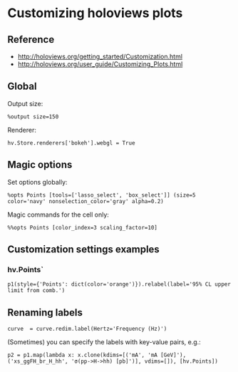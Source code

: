 # Customizing holoviews plots

## Reference

- http://holoviews.org/getting_started/Customization.html
- http://holoviews.org/user_guide/Customizing_Plots.html

## Global


Output size: 

~~~~
%output size=150
~~~~

Renderer:

~~~~
hv.Store.renderers['bokeh'].webgl = True
~~~~

## Magic options

Set options globally:

~~~~
%opts Points [tools=['lasso_select', 'box_select']] (size=5 color='navy' nonselection_color='gray' alpha=0.2)
~~~~

Magic commands for the cell only:

~~~~
%%opts Points [color_index=3 scaling_factor=10]
~~~~

## Customization settings examples

### hv.Points`

~~~~
p1(style={'Points': dict(color='orange')}).relabel(label='95% CL upper limit from comb.')
~~~~


## Renaming labels

~~~~
curve  = curve.redim.label(Hertz='Frequency (Hz)')
~~~~

(Sometimes) you can specify the labels with key-value pairs, e.g.:

~~~~
p2 = p1.map(lambda x: x.clone(kdims=[('mA', 'mA [GeV]'), ('xs_ggFH_br_H_hh', 'σ(pp->H->hh) [pb]')], vdims=[]), [hv.Points])
~~~~
